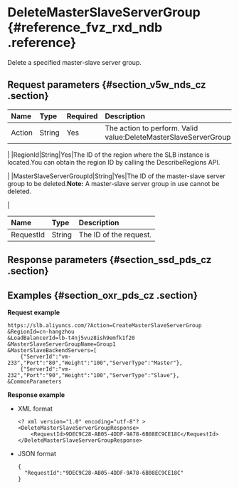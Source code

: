 # DeleteMasterSlaveServerGroup {#reference_fvz_rxd_ndb .reference}

Delete a specified master-slave server group.

## Request parameters {#section_v5w_nds_cz .section}

|Name|Type|Required|Description|
|:---|:---|:-------|:----------|
|Action|String|Yes|The action to perform. Valid value:DeleteMasterSlaveServerGroup

|
|RegionId|String|Yes|The ID of the region where the SLB instance is located.You can obtain the region ID by calling the DescribeRegions API.

|
|MasterSlaveServerGroupId|String|Yes|The ID of the master-slave server group to be deleted.**Note:** A master-slave server group in use cannot be deleted.

|

|Name|Type|Description|
|:---|:---|:----------|
|RequestId|String|The ID of the request.|

## Response parameters {#section_ssd_pds_cz .section}

## Examples {#section_oxr_pds_cz .section}

**Request example**

``` {#public}
https://slb.aliyuncs.com/?Action=CreateMasterSlaveServerGroup
&RegionId=cn-hangzhou
&LoadBalancerId=lb-t4nj5vuz8ish9emfk1f20
&MasterSlaveServerGroupName=Group1
&MasterSlaveBackendServers=[
    {"ServerId":"vm-233","Port":"80","Weight":"100","ServerType":"Master"},
    {"ServerId":"vm-232","Port":"90","Weight":"100","ServerType":"Slave"},
&CommonParameters
```

**Response example**

-   XML format

    ```
    <? xml version="1.0" encoding="utf-8"? >
    <DeleteMasterSlaveServerGroupResponse>
    	<RequestId>9DEC9C28-AB05-4DDF-9A78-6B08EC9CE18C</RequestId>
    </DeleteMasterSlaveServerGroupResponse>
    ```

-   JSON format

    ```screen
    {
      "RequestId":"9DEC9C28-AB05-4DDF-9A78-6B08EC9CE18C"
    }
    ```


